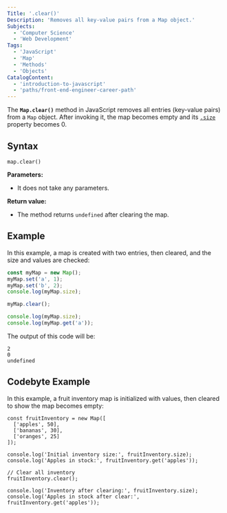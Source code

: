 ```yaml
---
Title: '.clear()'
Description: 'Removes all key-value pairs from a Map object.'
Subjects:
  - 'Computer Science'
  - 'Web Development'
Tags:
  - 'JavaScript'
  - 'Map'
  - 'Methods'
  - 'Objects'
CatalogContent:
  - 'introduction-to-javascript'
  - 'paths/front-end-engineer-career-path'
---
```


The **`Map.clear()`** method in JavaScript removes all entries (key-value pairs) from a `Map` object. After invoking it, the map becomes empty and its [`.size`](https://www.codecademy.com/resources/docs/javascript/map/size) property becomes 0.

## Syntax

```pseudo
map.clear()
```

**Parameters:**

- It does not take any parameters.

**Return value:**

- The method returns `undefined` after clearing the map.

## Example

In this example, a map is created with two entries, then cleared, and the size and values are checked:

```js
const myMap = new Map();
myMap.set('a', 1);
myMap.set('b', 2);
console.log(myMap.size);

myMap.clear();

console.log(myMap.size);
console.log(myMap.get('a'));
```

The output of this code will be:

```shell
2
0
undefined
```

## Codebyte Example

In this example, a fruit inventory map is initialized with values, then cleared to show the map becomes empty:

```codebyte/javascript
const fruitInventory = new Map([
  ['apples', 50],
  ['bananas', 30],
  ['oranges', 25]
]);

console.log('Initial inventory size:', fruitInventory.size);
console.log('Apples in stock:', fruitInventory.get('apples'));

// Clear all inventory
fruitInventory.clear();

console.log('Inventory after clearing:', fruitInventory.size);
console.log('Apples in stock after clear:', fruitInventory.get('apples'));
```
